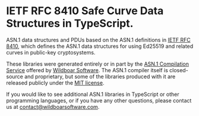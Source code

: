 # IETF RFC 8410 Safe Curve Data Structures in TypeScript.

ASN.1 data structures and PDUs based on the ASN.1 definitions in
[IETF RFC 8410](https://datatracker.ietf.org/doc/html/rfc8410), which defines
the ASN.1 data structures for using Ed25519 and related curves in public-key
cryptosystems.

These libraries were generated entirely or in part by the
[ASN.1 Compilation Service](https://wildboarsoftware.com/asn1-compilation)
offered by [Wildboar Software](https://wildboarsoftware.com). The ASN.1
compiler itself is closed-source and proprietary, but some of the libraries
produced with it are released publicly under the
[MIT license](https://mit-license.org/).

If you would like to see additional ASN.1 libraries in TypeScript or other
programming languages, or if you have any other questions, please contact us at
[contact@wildboarsoftware.com](mailto:contact@wildboarsoftware.com).
